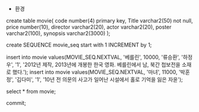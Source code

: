 * 환경

create table movie(
    code number(4) primary key,
    Title varchar2(50) not null,
    price number(10),
    director varchar2(20),
    actor varchar2(20),
    poster varchar2(100),
    synopsis varchar2(3000)
);

create SEQUENCE movie_seq start with 1 INCREMENT by 1;

insert into movie values(MOVIE_SEQ.NEXTVAL, '베를린', 10000, '류승환', '하정우', '1',
'2012년 제작, 2013년에 개봉한 한국 영화. 베를린에서 남, 북간 첩보전을 소재로 했다.');
insert into movie values(MOVIE_SEQ.NEXTVAL, '마녀', 11000, '박훈정', '김다미', '1',
'10년 전 의문의 사고가 일어난 시설에서 홀로 기억을 잃은 자윤');

select * from movie;

commit;
